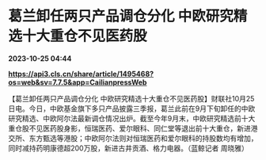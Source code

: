 # 葛兰卸任两只产品调仓分化 中欧研究精选十大重仓不见医药股

**2023-10-25 04:44**

**https://api3.cls.cn/share/article/1495468?os=web&sv=7.7.5&app=CailianpressWeb**

【葛兰卸任两只产品调仓分化 中欧研究精选十大重仓不见医药股】财联社10月25日电。今日，中欧基金旗下多只产品披露三季报，葛兰此前在9月下旬卸任的中欧研究精选、中欧阿尔法最新调仓情况出炉。截至今年9月末，中欧研究精选前十大重仓股不见医药股身影，恒瑞医药、爱尔眼科、同仁堂等退出前十大重仓，新进港交所、东方甄选等港股；中欧阿尔法则对恒瑞医药和爱尔眼科的持股数均有增加，同时减持药明康德超200万股，新进古井贡酒、格力电器。（蓝鲸记者 周晓雅）